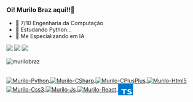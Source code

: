 ### Oi! Murilo Braz aqui!!👋 

- 📌 7/10 Engenharia da Computação
- 🌱 Estudando Python...
- 👀 Me Especializando em IA

<div> 
<a href="https://instagram.com/murilo_br4z" target="_blank"><img src="https://img.shields.io/badge/-Instagram-%23E4405F?style=for-the-badge&logo=instagram&logoColor=white" target="_blank"></a>
<a href = "mailto:murilobraz44@gmail.com"><img src="https://img.shields.io/badge/-Gmail-%23333?style=for-the-badge&logo=gmail&logoColor=white" target="_blank"></a>
 <a href = "https://www.linkedin.com/in/murilo-braz-9a8635174/"><img src="https://img.shields.io/badge/LinkedIn-0077B5?style=for-the-badge&logo=linkedin&logoColor=white" target="_blank"></a>
  
<p><img align="center" src="https://github-readme-stats.vercel.app/api/top-langs?username=murilobraz&show_icons=true&locale=en&layout=compact&theme=dark" alt="murilobraz"/></p>   
  <div style="display: inline_block"><br>
  <a href = "https://github.com/MURILOBRAZ"><img align="center" alt="Murilo-Python" height="30" width="40" src="https://cdn.jsdelivr.net/gh/devicons/devicon/icons/python/python-original.svg"/>
  <a href = "https://github.com/MURILOBRAZ"><img align="center" alt="Murilo-CSharp" height="30" width="40" src="https://cdn.jsdelivr.net/gh/devicons/devicon/icons/csharp/csharp-original.svg" />  
  <a href = "https://github.com/MURILOBRAZ"><img align="center" alt="Murilo-CPlusPlus" height="30" width="40" src="https://cdn.jsdelivr.net/gh/devicons/devicon/icons/cplusplus/cplusplus-original.svg" />
  <a href = "https://github.com/MURILOBRAZ"><img align="center" alt="Murilo-Html5" height="30" width="40" src="https://cdn.jsdelivr.net/gh/devicons/devicon/icons/html5/html5-original.svg" />
  <a href = "https://github.com/MURILOBRAZ"><img align="center" alt="Murilo-Css3" height="30" width="40" src="https://cdn.jsdelivr.net/gh/devicons/devicon/icons/css3/css3-original.svg" />
  <a href = "https://github.com/MURILOBRAZ"><img align="center" alt="Murilo-Js" height="30" width="40" src="https://cdn.jsdelivr.net/gh/devicons/devicon/icons/javascript/javascript-original.svg" />
   <a href="https://reactnative.dev/" target="_blank" rel="noreferrer"><img src="https://reactnative.dev/img/header_logo.svg" align="center" alt="Murilo-React" width="40" height="30"/>
  <a href="https://www.typescriptlang.org/" target="_blank" rel="noreferrer"><img src="https://raw.githubusercontent.com/devicons/devicon/master/icons/typescript/typescript-original.svg" align="center" alt="Murilo-tsx" width="40" height="30"/>
  </div>

